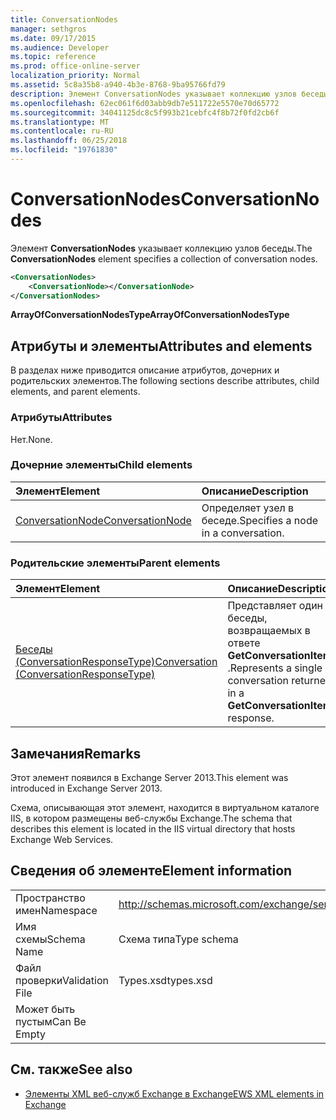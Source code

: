 ```yaml
---
title: ConversationNodes
manager: sethgros
ms.date: 09/17/2015
ms.audience: Developer
ms.topic: reference
ms.prod: office-online-server
localization_priority: Normal
ms.assetid: 5c8a35b8-a940-4b3e-8768-9ba95766fd79
description: Элемент ConversationNodes указывает коллекцию узлов беседы.
ms.openlocfilehash: 62ec061f6d03abb9db7e511722e5570e70d65772
ms.sourcegitcommit: 34041125dc8c5f993b21cebfc4f8b72f0fd2cb6f
ms.translationtype: MT
ms.contentlocale: ru-RU
ms.lasthandoff: 06/25/2018
ms.locfileid: "19761830"
---
```

# <a name="conversationnodes"></a><span data-ttu-id="718d9-103">ConversationNodes</span><span class="sxs-lookup"><span data-stu-id="718d9-103">ConversationNodes</span></span>

<span data-ttu-id="718d9-104">Элемент **ConversationNodes** указывает коллекцию узлов беседы.</span><span class="sxs-lookup"><span data-stu-id="718d9-104">The **ConversationNodes** element specifies a collection of conversation nodes.</span></span> 
  
```XML
<ConversationNodes>
    <ConversationNode></ConversationNode>
</ConversationNodes>
```

 <span data-ttu-id="718d9-105">**ArrayOfConversationNodesType**</span><span class="sxs-lookup"><span data-stu-id="718d9-105">**ArrayOfConversationNodesType**</span></span>
## <a name="attributes-and-elements"></a><span data-ttu-id="718d9-106">Атрибуты и элементы</span><span class="sxs-lookup"><span data-stu-id="718d9-106">Attributes and elements</span></span>

<span data-ttu-id="718d9-107">В разделах ниже приводится описание атрибутов, дочерних и родительских элементов.</span><span class="sxs-lookup"><span data-stu-id="718d9-107">The following sections describe attributes, child elements, and parent elements.</span></span>
  
### <a name="attributes"></a><span data-ttu-id="718d9-108">Атрибуты</span><span class="sxs-lookup"><span data-stu-id="718d9-108">Attributes</span></span>

<span data-ttu-id="718d9-109">Нет.</span><span class="sxs-lookup"><span data-stu-id="718d9-109">None.</span></span>
  
### <a name="child-elements"></a><span data-ttu-id="718d9-110">Дочерние элементы</span><span class="sxs-lookup"><span data-stu-id="718d9-110">Child elements</span></span>

|<span data-ttu-id="718d9-111">**Элемент**</span><span class="sxs-lookup"><span data-stu-id="718d9-111">**Element**</span></span>|<span data-ttu-id="718d9-112">**Описание**</span><span class="sxs-lookup"><span data-stu-id="718d9-112">**Description**</span></span>|
|:-----|:-----|
|[<span data-ttu-id="718d9-113">ConversationNode</span><span class="sxs-lookup"><span data-stu-id="718d9-113">ConversationNode</span></span>](conversationnode.md) <br/> |<span data-ttu-id="718d9-114">Определяет узел в беседе.</span><span class="sxs-lookup"><span data-stu-id="718d9-114">Specifies a node in a conversation.</span></span>  <br/> |
   
### <a name="parent-elements"></a><span data-ttu-id="718d9-115">Родительские элементы</span><span class="sxs-lookup"><span data-stu-id="718d9-115">Parent elements</span></span>

|<span data-ttu-id="718d9-116">**Элемент**</span><span class="sxs-lookup"><span data-stu-id="718d9-116">**Element**</span></span>|<span data-ttu-id="718d9-117">**Описание**</span><span class="sxs-lookup"><span data-stu-id="718d9-117">**Description**</span></span>|
|:-----|:-----|
|[<span data-ttu-id="718d9-118">Беседы (ConversationResponseType)</span><span class="sxs-lookup"><span data-stu-id="718d9-118">Conversation (ConversationResponseType)</span></span>](conversation-conversationresponsetype.md) <br/> |<span data-ttu-id="718d9-119">Представляет один беседы, возвращаемых в ответе **GetConversationItems** .</span><span class="sxs-lookup"><span data-stu-id="718d9-119">Represents a single conversation returned in a **GetConversationItems** response.</span></span>  <br/> |
   
## <a name="remarks"></a><span data-ttu-id="718d9-120">Замечания</span><span class="sxs-lookup"><span data-stu-id="718d9-120">Remarks</span></span>

<span data-ttu-id="718d9-121">Этот элемент появился в Exchange Server 2013.</span><span class="sxs-lookup"><span data-stu-id="718d9-121">This element was introduced in Exchange Server 2013.</span></span>
  
<span data-ttu-id="718d9-122">Схема, описывающая этот элемент, находится в виртуальном каталоге IIS, в котором размещены веб-службы Exchange.</span><span class="sxs-lookup"><span data-stu-id="718d9-122">The schema that describes this element is located in the IIS virtual directory that hosts Exchange Web Services.</span></span>
  
## <a name="element-information"></a><span data-ttu-id="718d9-123">Сведения об элементе</span><span class="sxs-lookup"><span data-stu-id="718d9-123">Element information</span></span>

|||
|:-----|:-----|
|<span data-ttu-id="718d9-124">Пространство имен</span><span class="sxs-lookup"><span data-stu-id="718d9-124">Namespace</span></span>  <br/> |http://schemas.microsoft.com/exchange/services/2006/types  <br/> |
|<span data-ttu-id="718d9-125">Имя схемы</span><span class="sxs-lookup"><span data-stu-id="718d9-125">Schema Name</span></span>  <br/> |<span data-ttu-id="718d9-126">Схема типа</span><span class="sxs-lookup"><span data-stu-id="718d9-126">Type schema</span></span>  <br/> |
|<span data-ttu-id="718d9-127">Файл проверки</span><span class="sxs-lookup"><span data-stu-id="718d9-127">Validation File</span></span>  <br/> |<span data-ttu-id="718d9-128">Types.xsd</span><span class="sxs-lookup"><span data-stu-id="718d9-128">types.xsd</span></span>  <br/> |
|<span data-ttu-id="718d9-129">Может быть пустым</span><span class="sxs-lookup"><span data-stu-id="718d9-129">Can Be Empty</span></span>  <br/> ||
   
## <a name="see-also"></a><span data-ttu-id="718d9-130">См. также</span><span class="sxs-lookup"><span data-stu-id="718d9-130">See also</span></span>



- [<span data-ttu-id="718d9-131">Элементы XML веб-служб Exchange в Exchange</span><span class="sxs-lookup"><span data-stu-id="718d9-131">EWS XML elements in Exchange</span></span>](ews-xml-elements-in-exchange.md)

